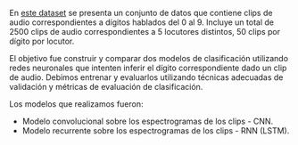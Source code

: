 En [este dataset](https://www.tensorflow.org/datasets/catalog/spoken_digit?hl=es-419) se presenta un conjunto de datos que contiene clips de audio correspondientes a dígitos hablados del 0 al 9. Incluye un total de 2500 clips de audio correspondientes a 5 locutores distintos, 50 clips por dígito por locutor.

El objetivo fue construir y comparar dos modelos de clasificación utilizando redes neuronales que intenten inferir el dígito correspondiente dado un clip de audio. Debimos entrenar y evaluarlos utilizando técnicas adecuadas de validación y métricas de evaluación de clasificación.

Los modelos que realizamos fueron:
- Modelo convolucional sobre los espectrogramas de los clips - CNN.
- Modelo recurrente sobre los espectrogramas de los clips - RNN (LSTM). 
